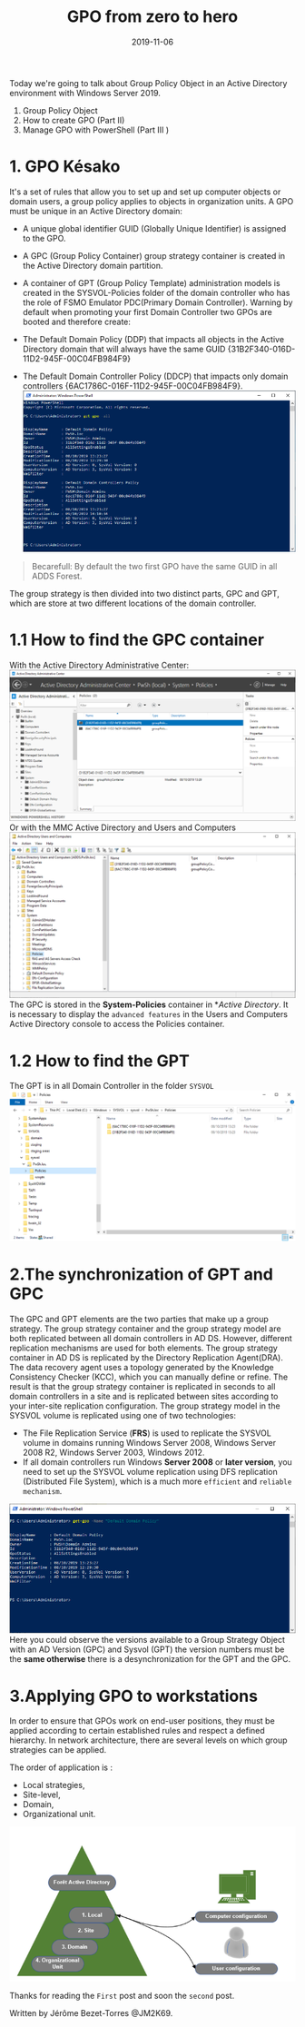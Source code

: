 ﻿---
layout: single
title: "GPO from zero to hero"
date: 2019-11-06
tags: [PowerShell,Active Directory ]
published : true
tags: 
  - Powershell
  - GPO
categories:
  - Powershell
  - 'Active Directory'
published: true
comments: true
author_profile: true
header:
  teaserlogo:
  teaser: ''
  image: img/headers/Code01_1920x500.jpg
  caption:
gallery:

  - image_path: ''
    url: ''
    title: ''
toc: true
toc_sticky: true
toc_label: "Table of content"
---


Today we're going to talk about Group Policy Object in an Active Directory environment with Windows Server 2019.

1. Group Policy Object
2. How to create GPO (Part II)
3. Manage GPO with PowerShell (Part III )


# 1. GPO Késako

It's a set of rules that allow you to set up and set up computer objects or domain users, a group policy applies to objects in organization units.
A GPO must be unique in an Active Directory domain:
- A unique global identifier GUID (Globally  Unique Identifier) is assigned to the GPO.
- A GPC (Group Policy Container) group strategy container is created in the Active Directory domain partition.
- A container of GPT (Group Policy Template) administration models is created in the SYSVOL-Policies folder of the domain controller who has the role of FSMO Emulator PDC(Primary  Domain Controller).
Warning by default when promoting your first Domain Controller two GPOs are booted and therefore create:

- The Default Domain Policy (DDP) that impacts all objects in the Active Directory domain that will always have the same GUID {31B2F340-016D-11D2-945F-00C04FB984F9}
- The Default Domain Controller Policy (DDCP) that impacts only domain controllers {6AC1786C-016F-11D2-945F-00C04FB984F9}.
![Auhtors_img](/img/GPO1.PNG)

> Becarefull:
> By default the two first GPO have the same GUID in all ADDS Forest.

The group strategy is then divided into two distinct parts, GPC and GPT, which are store at two different locations of the domain controller.

# 1.1 How to find the GPC container

With the Active Directory Administrative Center:
![Auhtors_img](/img/GPO2a.PNG)
Or with the MMC Active Directory and Users and Computers
![Auhtors_img](/img/GPO2b.PNG)
The GPC is stored in the **System-Policies** container in **Active *Directory**. It is necessary to display the `advanced features` in the Users and Computers Active Directory console to access the Policies container.

# 1.2 How to find the GPT 

The GPT is in all Domain Controller in the folder `SYSVOL`
![Auhtors_img](/img/GPO3.PNG)

# 2.The synchronization of GPT and GPC

The GPC and GPT elements are the two parties that make up a group strategy.
The group strategy container and the group strategy model are both replicated between all domain controllers in AD DS. However, different replication mechanisms are used for both elements.
The group strategy container in AD DS is replicated by the Directory Replication Agent(DRA). The data recovery agent uses a topology generated by the Knowledge Consistency Checker (KCC), which you can manually define or refine. The result is that the group strategy container is replicated in seconds to all domain controllers in a site and is replicated between sites according to your inter-site replication configuration.
The group strategy model in the SYSVOL volume is replicated using one of two technologies:
- The File Replication Service (**FRS**) is used to replicate the SYSVOL volume in domains running Windows Server 2008, Windows Server 2008 R2, Windows Server 2003, Windows 2012.
- If all domain controllers run Windows **Server 2008** or **later version**, you need to set up the SYSVOL volume replication using DFS replication (Distributed File System), which is a much more `efficient` and `reliable mechanism`.

![Auhtors_img](/img/GPO4.PNG)
Here you could observe the versions available to a Group Strategy Object with an AD Version (GPC) and Sysvol (GPT) the version numbers must be the **same otherwise** there is a desynchronization for the GPT and the GPC.

# 3.Applying GPO to workstations

In order to ensure that GPOs work on end-user positions, they must be applied according to certain established rules and respect a defined hierarchy.
In network architecture, there are several levels on which group strategies can be applied.

The order of application is :
- Local strategies,
- Site-level,
- Domain,
- Organizational unit.

![Auhtors_img](/img/GPO5.PNG)

Thanks for reading the `First` post and soon the `second` post.

Written by Jérôme Bezet-Torres @JM2K69.
